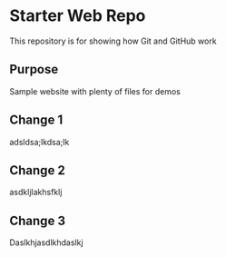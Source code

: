 # Starter Web Repo

This repository is for showing how Git and GitHub work

## Purpose

Sample website with plenty of files for demos

## Change 1
adsldsa;lkdsa;lk

## Change 2
asdkljlakhsfklj

## Change 3
Daslkhjasdlkhdaslkj